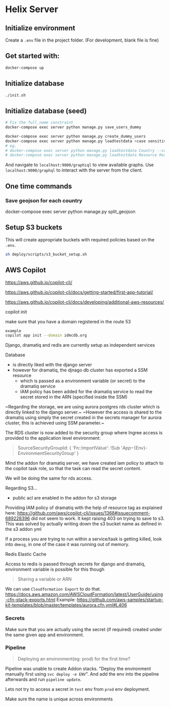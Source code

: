 # Helix Server

## Initialize environment

Create a `.env` file in the project folder. (For development, blank file is fine)

## Get started with:

```bash
docker-compose up
```

## Initialize database

```bash
./init.sh
```

## Initialize database (seed)
```bash
# Fix the full_name constraint
docker-compose exec server python manage.py save_users_dummy

docker-compose exec server python manage.py create_dummy_users
docker-compose exec server python manage.py loadtestdata <case sensitive model_names> --count 2
# eg.
# docker-compose exec server python manage.py loadtestdata Country --count 2
# docker-compose exec server python manage.py loadtestdata Resource ResourceGroup --count 2
```

And navigate to `localhost:9000/graphiql` to view available graphs.
Use `localhost:9000/graphql` to interact with the server from the client.

## One time commands

### Save geojson for each country

docker-compose exec server python manage.py split_geojson

## Setup S3 buckets

This will create appropriate buckets with required policies based on the `.env`.

```bash
sh deploy/scripts/s3_bucket_setup.sh
```

## AWS Copilot

https://aws.github.io/copilot-cli/

https://aws.github.io/copilot-cli/docs/getting-started/first-app-tutorial/

https://aws.github.io/copilot-cli/docs/developing/additional-aws-resources/

copilot init

make sure that you have a domain registered in the route 53
```bash
example
copilot app init --domain idmcdb.org
```

Django, dramatiq and redis are currently setup as independent services

Database

- is directly liked with the django server
- however for dramatiq, the djnago db cluster has exported a SSM resource
    - which is passed as a environment variable (or secret) to the dramatiq service
    - IAM policy has been added for the dramatiq service to read the secret stored in the ARN (specified inside the SSM)

~Regarding the storage, we are using aurora postgres rds cluster which is directly linked to the django server.~
~However the access is shared to the dramatiq using simply the secret created in the secrets manager for aurora cluster, this is achieved using SSM parameter.~

The RDS cluster is now added to the security group where Ingree access is provided to the application level environment:
> SourceSecurityGroupId: { 'Fn::ImportValue': !Sub '${App}-${Env}-EnvironmentSecurityGroup' }

Mind the addon for dramatiq server, we have created iam policy to attach to the copilot task role, so that the task can read the secret content.

We will be doing the same for rds access.

Regarding S3...

- public acl are enabled in the addon for s3 storage

Providing IAM policy of dramatiq with the help of resource tag as explained here: https://github.com/aws/copilot-cli/issues/1368#issuecomment-689228396 did not seem to work. It kept raising 403 on trying to save to s3.
This was solved by actually writing down the s3 bucket name as defined in the s3 addon yml

If a process you are trying to run within a service/task is getting killed, look into `dmesg`, in one of the case it was running out of memory.

Redis Elastic Cache

Access to redis is passed through secrets for django and dramatiq, environment variable is possible for this though

> Sharing a variable or ARN

We can use `Cloudformation Export` to do that. 
https://docs.aws.amazon.com/AWSCloudFormation/latest/UserGuide/using-cfn-stack-exports.html
Example: https://github.com/aws-samples/startup-kit-templates/blob/master/templates/aurora.cfn.yml#L406

### Secrets

Make sure that you are actually using the secret (if required) created under the same given app and environment.

### Pipeline

> Deploying an environment(eg: prod) for the first time?

Pipeline was unable to create Addon stacks. "Deploy the environment manually first using `svc deploy -e ENV`". And add the env into the pipeline afterwards and run `pipeline update`.

Lets not try to access a secret in `test` env from `prod` env deployment.

Make sure the name is unique across environments
